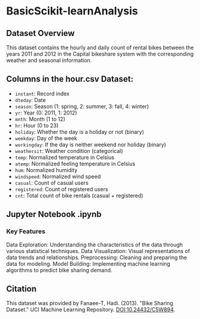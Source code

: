 # BasicScikit-learnAnalysis

## Dataset Overview
This dataset contains the hourly and daily count of rental bikes between the years 2011 and 2012 in the Capital bikeshare system with the corresponding weather and seasonal information.

## Columns in the hour.csv Dataset:
- `instant`: Record index
- `dteday`: Date
- `season`: Season (1: spring, 2: summer, 3: fall, 4: winter)
- `yr`: Year (0: 2011, 1: 2012)
- `mnth`: Month (1 to 12)
- `hr`: Hour (0 to 23)
- `holiday`: Whether the day is a holiday or not (binary)
- `weekday`: Day of the week
- `workingday`: If the day is neither weekend nor holiday (binary)
- `weathersit`: Weather condition (categorical)
- `temp`: Normalized temperature in Celsius
- `atemp`: Normalized feeling temperature in Celsius
- `hum`: Normalized humidity
- `windspeed`: Normalized wind speed
- `casual`: Count of casual users
- `registered`: Count of registered users
- `cnt`: Total count of bike rentals (casual + registered)

## Jupyter Notebook .ipynb
### Key Features
Data Exploration: Understanding the characteristics of the data through various statistical techniques.
Data Visualization: Visual representations of data trends and relationships.
Preprocessing: Cleaning and preparing the data for modeling.
Model Building: Implementing machine learning algorithms to predict bike sharing demand.

## Citation
This dataset was provided by Fanaee-T, Hadi. (2013). "Bike Sharing Dataset." UCI Machine Learning Repository. [DOI:10.24432/C5W894](https://doi.org/10.24432/C5W894).
